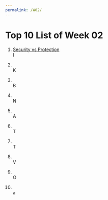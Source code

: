 ```yaml
---
permalink: /W02/
---
```


# Top 10 List of Week 02

1. [Security vs Protection](https://techdifferences.com/difference-between-security-and-protection.html)  
   l

2. []()  
    K

3. []()  
    B

4. []()  
    N

5. []()  
    A

6. []()  
    T

7. []()  
    T

8. []()  
    V

9. []()  
    O

10. []()  
    a
